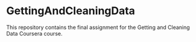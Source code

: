 # GettingAndCleaningData
This repository contains the final assignment for the Getting and Cleaning Data Coursera course.
